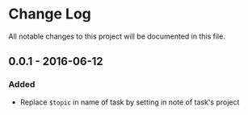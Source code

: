 # Change Log
All notable changes to this project will be documented in this file.

## 0.0.1 - 2016-06-12
### Added
- Replace `$topic` in name of task by setting in note of task's project
